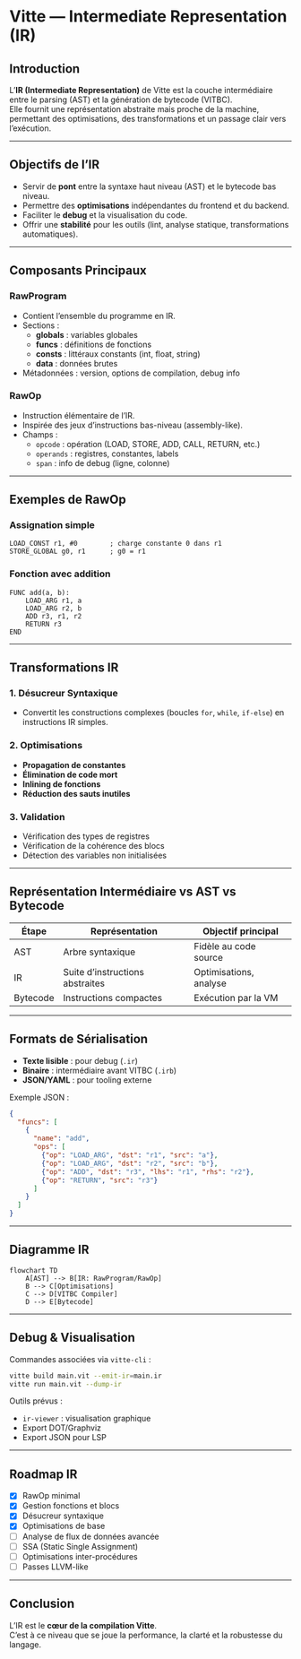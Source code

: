 # Vitte — Intermediate Representation (IR)

## Introduction
L’**IR (Intermediate Representation)** de Vitte est la couche intermédiaire entre le parsing (AST) et la génération de bytecode (VITBC).  
Elle fournit une représentation abstraite mais proche de la machine, permettant des optimisations, des transformations et un passage clair vers l’exécution.

---

## Objectifs de l’IR
- Servir de **pont** entre la syntaxe haut niveau (AST) et le bytecode bas niveau.
- Permettre des **optimisations** indépendantes du frontend et du backend.
- Faciliter le **debug** et la visualisation du code.
- Offrir une **stabilité** pour les outils (lint, analyse statique, transformations automatiques).

---

## Composants Principaux

### RawProgram
- Contient l’ensemble du programme en IR.
- Sections :
  - **globals** : variables globales
  - **funcs** : définitions de fonctions
  - **consts** : littéraux constants (int, float, string)
  - **data** : données brutes
- Métadonnées : version, options de compilation, debug info

### RawOp
- Instruction élémentaire de l’IR.
- Inspirée des jeux d’instructions bas-niveau (assembly-like).
- Champs :
  - `opcode` : opération (LOAD, STORE, ADD, CALL, RETURN, etc.)
  - `operands` : registres, constantes, labels
  - `span` : info de debug (ligne, colonne)

---

## Exemples de RawOp

### Assignation simple
```text
LOAD_CONST r1, #0        ; charge constante 0 dans r1
STORE_GLOBAL g0, r1      ; g0 = r1
```

### Fonction avec addition
```text
FUNC add(a, b):
    LOAD_ARG r1, a
    LOAD_ARG r2, b
    ADD r3, r1, r2
    RETURN r3
END
```

---

## Transformations IR

### 1. Désucreur Syntaxique
- Convertit les constructions complexes (boucles `for`, `while`, `if-else`) en instructions IR simples.

### 2. Optimisations
- **Propagation de constantes**
- **Élimination de code mort**
- **Inlining de fonctions**
- **Réduction des sauts inutiles**

### 3. Validation
- Vérification des types de registres
- Vérification de la cohérence des blocs
- Détection des variables non initialisées

---

## Représentation Intermédiaire vs AST vs Bytecode

| Étape       | Représentation                  | Objectif principal |
|-------------|---------------------------------|--------------------|
| AST         | Arbre syntaxique                 | Fidèle au code source |
| IR          | Suite d’instructions abstraites  | Optimisations, analyse |
| Bytecode    | Instructions compactes           | Exécution par la VM |

---

## Formats de Sérialisation
- **Texte lisible** : pour debug (`.ir`)
- **Binaire** : intermédiaire avant VITBC (`.irb`)
- **JSON/YAML** : pour tooling externe

Exemple JSON :
```json
{
  "funcs": [
    {
      "name": "add",
      "ops": [
        {"op": "LOAD_ARG", "dst": "r1", "src": "a"},
        {"op": "LOAD_ARG", "dst": "r2", "src": "b"},
        {"op": "ADD", "dst": "r3", "lhs": "r1", "rhs": "r2"},
        {"op": "RETURN", "src": "r3"}
      ]
    }
  ]
}
```

---

## Diagramme IR

```mermaid
flowchart TD
    A[AST] --> B[IR: RawProgram/RawOp]
    B --> C[Optimisations]
    C --> D[VITBC Compiler]
    D --> E[Bytecode]
```

---

## Debug & Visualisation
Commandes associées via `vitte-cli` :
```bash
vitte build main.vit --emit-ir=main.ir
vitte run main.vit --dump-ir
```

Outils prévus :
- `ir-viewer` : visualisation graphique
- Export DOT/Graphviz
- Export JSON pour LSP

---

## Roadmap IR
- [x] RawOp minimal
- [x] Gestion fonctions et blocs
- [x] Désucreur syntaxique
- [x] Optimisations de base
- [ ] Analyse de flux de données avancée
- [ ] SSA (Static Single Assignment)
- [ ] Optimisations inter-procédures
- [ ] Passes LLVM-like

---

## Conclusion
L’IR est le **cœur de la compilation Vitte**.  
C’est à ce niveau que se joue la performance, la clarté et la robustesse du langage.  